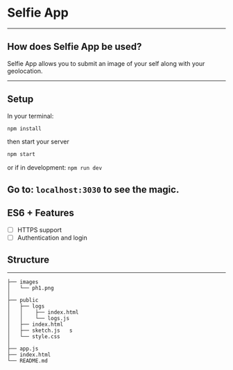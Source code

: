 # Selfie App

---

## How does Selfie App be used?

Selfie App allows you to submit an image of your self along with your geolocation.

---

## Setup

In your terminal:

```sh
npm install
```

then start your server

```sh
npm start
```

or if in development: `npm run dev`

## Go to: `localhost:3030` to see the magic.

## ES6 + Features

- [ ] HTTPS support
- [ ] Authentication and login

## Structure

---

```
├── images
│   └── ph1.png
│
├── public
│   ├── logs
│   │    ├── index.html
│   │    └── logs.js
│   ├── index.html
│   ├── sketch.js   s
│   └── style.css
│
├── app.js
├── index.html
└── README.md

```
